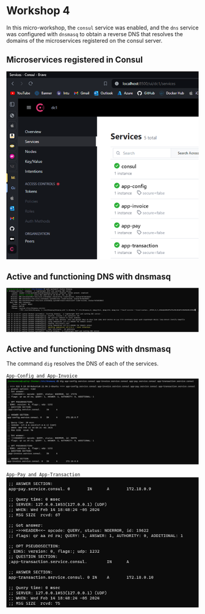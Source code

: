# Workshop 4

In this micro-workshop, the `consul` service was enabled, and the `dns` service was configured with `dnsmasq` to obtain a reverse DNS that resolves the domains of the microservices registered on the consul server.

## Microservices registered in Consul
![alt text](/images/image_consul.png)

## Active and functioning DNS with dnsmasq
![alt text](/images/image_dnsmasq.png)

## Active and functioning DNS with dnsmasq
The command `dig` resolves the DNS of each of the services.

`App-Config and App-Invoice`
![alt text](/images/image_dns_resolve1.png)

`App-Pay and App-Transaction`
![alt text](/images/image_dns_resolve2.png)